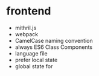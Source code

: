 # frontend

- mithril.js
- webpack
- CamelCase naming convention
- always ES6 Class Components
- language file
- prefer local state
- global state for 
